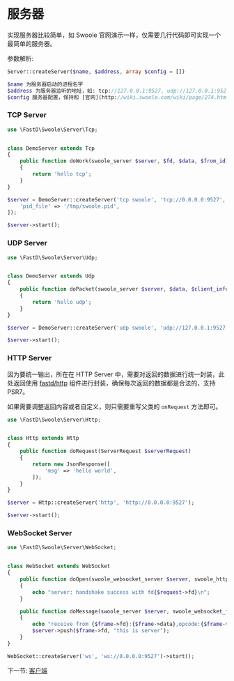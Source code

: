 # 服务器

实现服务器比较简单，如 Swoole 官网演示一样，仅需要几行代码即可实现一个最简单的服务器。

参数解析: 

```php
Server::createServer($name, $address, array $config = [])

$name 为服务器启动的进程名字
$address 为服务器监听的地址，如: tcp://127.0.0.1:9527, udp://127.0.0.1:9527, ws://127.0.0.1:9527, http://127.0.0.1:9527
$config 服务器配置，保持和 [官网](http://wiki.swoole.com/wiki/page/274.html) 一致，新增 pid_file 选项, 当 pid_file 不存在的时候，默认会存放在当前执行命令的目录下。
```

### TCP Server

```php
use \FastD\Swoole\Server\Tcp;


class DemoServer extends Tcp
{
    public function doWork(swoole_server $server, $fd, $data, $from_id)
    {
        return 'hello tcp';
    }
}

$server = DemoServer::createServer('tcp swoole', 'tcp://0.0.0.0:9527', [
    'pid_file' => '/tmp/swoole.pid',
]);

$server->start();
```

### UDP Server 

```php
use \FastD\Swoole\Server\Udp;


class DemoServer extends Udp
{
    public function doPacket(swoole_server $server, $data, $client_info)
    {
        return 'hello udp';
    }
}

$server = DemoServer::createServer('udp swoole', 'udp://127.0.0.1:9527');

$server->start();
```

### HTTP Server

因为要统一输出，所在在 HTTP Server 中，需要对返回的数据进行统一封装，此处返回使用 [fastd/http](https://github.com/JanHuang/http) 组件进行封装，确保每次返回的数据都是合法的，支持 PSR7。

如果需要调整返回内容或者自定义，则只需要重写父类的 `onRequest` 方法即可。

```php
use \FastD\Swoole\Server\Http;


class Http extends Http
{
    public function doRequest(ServerRequest $serverRequest)
    {
        return new JsonResponse([
            'msg' => 'hello world',
        ]);
    }
}

$server = Http::createServer('http', 'http://0.0.0.0:9527');

$server->start();
```

### WebSocket Server

```php
use \FastD\Swoole\Server\WebSocket;


class WebSocket extends WebSocket
{
    public function doOpen(swoole_websocket_server $server, swoole_http_request $request)
    {
        echo "server: handshake success with fd{$request->fd}\n";
    }

    public function doMessage(swoole_server $server, swoole_websocket_frame $frame)
    {
        echo "receive from {$frame->fd}:{$frame->data},opcode:{$frame->opcode},fin:{$frame->finish}\n";
        $server->push($frame->fd, "this is server");
    }
}

WebSocket::createServer('ws', 'ws://0.0.0.0:9527')->start();
```

下一节: [客户端](2-2-client.md)